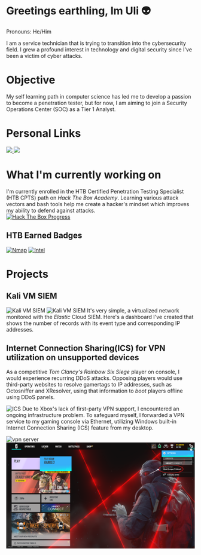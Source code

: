 # Greetings earthling, Im Uli 👽
Pronouns: He/Him

I am a service technician that is trying to transition into the cybersecurity field. I grew a profound interest in technology and digital security since I've been a victim of cyber attacks.

# Objective
My self learning path in computer science has led me to develop a passion to become a penetration tester, but for now, I am aiming to join a Security Operations Center (SOC) as a Tier 1 Analyst.

# Personal Links
<a href="https://www.linkedin.com/in/ulises-aguilar-46794825a/">
  <img src="https://img.shields.io/badge/-LinkedIn-0072b1?&style=for-the-badge&logo=linkedin&logoColor=white" />
</a>
<a href="https://profile.indeed.com/p/ulisesa-lfm3n5l">
  <img src="https://img.shields.io/badge/Indeed-808080?style=for-the-badge&logo=indeed&logoColor=white" />
</a>

# What I'm currently working on
I'm currently enrolled in the HTB Certified Penetration Testing Specialist (HTB CPTS) path on *Hack The Box Academy*. Learning various attack vectors and bash tools help me create a hacker's mindset which improves my ability to defend against attacks.  
[![Hack The Box Progress](https://img.shields.io/badge/Hack%20The%20Box-2ecc71?style=for-the-badge&logo=hackthebox&logoColor=white)](https://github.com/uli385899/uli385899/blob/main/.assets/Screenshot%202024-05-14%20155631.png)
## HTB Earned Badges
[![Nmap](https://img.shields.io/badge/Nmap-ffffff?style=for-the-badge&logoColor=grey)](https://academy.hackthebox.com/achievement/badge/5f80b67c-c13b-11ee-891c-bea50ffe6cb4)
[![Intel](https://img.shields.io/badge/Intel-007bff?style=for-the-badge&logoColor=white)](https://academy.hackthebox.com/achievement/badge/ff4c8077-f166-11ee-b18d-bea50ffe6cb4)

# Projects
## Kali VM SIEM 
![Kali VM SIEM](https://github.com/uli385899/uli385899/blob/main/.assets/Screenshot%202024-05-28%20154738.png)
![Kali VM SIEM](https://github.com/uli385899/uli385899/blob/main/.assets/Screenshot%202024-05-28%20154944.png)
It's very simple, a virtualized network monitored with the *Elastic* Cloud SIEM. Here's a dashboard I've created that shows the number of records with its event type and corresponding IP addresses.

## Internet Connection Sharing(ICS) for VPN utilization on unsupported devices
As a competitive *Tom Clancy's Rainbow Six Siege* player on console, I would experience recurring DDoS attacks. Opposing players would use third-party websites to resolve gamertags to IP addresses, such as Octosniffer and XResolver, using that information to *boot* players offline using DDoS panels.

![ICS](https://github.com/uli385899/uli385899/blob/main/.assets/Screenshot%202024-05-28%20173445.png)
Due to Xbox's lack of first-party VPN support, I encountered an ongoing infrastructure problem. To safeguard myself, I forwarded a VPN service to my gaming console via Ethernet, utilizing Windows built-in Internet Connection Sharing (ICS) feature from my desktop.

![vpn server](https://github.com/uli385899/uli385899/blob/main/.assets/Screenshot%202024-05-28%20175405.png)
![game server](.assets/IMG_2236.PNG)
